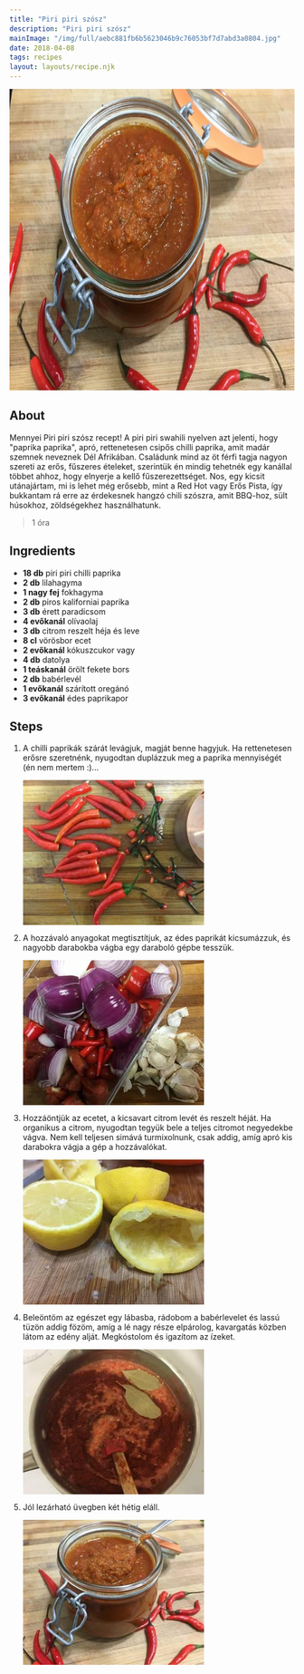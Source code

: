 ```yaml
---
title: "Piri piri szósz"
description: "Piri piri szósz"
mainImage: "/img/full/aebc881fb6b5623046b9c76053bf7d7abd3a0804.jpg"
date: 2018-04-08
tags: recipes
layout: layouts/recipe.njk
---
```

                            
<p align="center"><a href="https://cookpad.com/hu/receptek/4724293-piri-piri-szosz" rel="Recipe source page"><img width="751" height="532" src="/img/full/aebc881fb6b5623046b9c76053bf7d7abd3a0804.jpg"/></a></p>

## About
Mennyei Piri piri szósz recept! A piri piri swahili nyelven azt jelenti, hogy "paprika paprika", apró, rettenetesen csipős chilli paprika, amit madár szemnek neveznek Dél Afrikában. Családunk mind az öt férfi tagja nagyon szereti az erős, fűszeres ételeket, szerintük én mindig tehetnék egy kanállal többet ahhoz, hogy elnyerje a kellő fűszerezettséget. Nos, egy kicsit utánajártam, mi is lehet még erősebb, mint a Red Hot vagy Erős Pista, így bukkantam rá erre az érdekesnek hangzó chili szószra, amit BBQ-hoz, sült húsokhoz, zöldségekhez használhatunk.

> 1 óra 

## Ingredients
* **18 db** piri piri chilli paprika
* **2 db** lilahagyma
* **1 nagy fej** fokhagyma
* **2 db** piros kaliforniai paprika
* **3 db** érett paradicsom
* **4 evőkanál** olívaolaj
* **3 db** citrom reszelt héja és leve
* **8 cl** vörösbor ecet
* **2 evőkanál** kókuszcukor vagy
* **4 db** datolya
* **1 teáskanál** örölt fekete bors
* **2 db** babérlevél
* **1 evőkanál** szárított oregánó
* **3 evőkanál** édes paprikapor

## Steps

1. A chilli paprikák szárát levágjuk, magját benne hagyjuk. Ha rettenetesen erősre szeretnénk, nyugodtan duplázzuk meg a paprika mennyiségét (én nem mertem :)...
 
    <p><img width="320" height="256" align="left" src="/img/full/591ff190ce88d6d4ab7cba8d54918e7f51641095.jpg"/></p><div style="clear: both"/>

2. A hozzávaló anyagokat megtisztítjuk, az édes paprikát kicsumázzuk, és nagyobb darabokba vágba egy daraboló gépbe tesszük.
 
    <p><img width="320" height="256" align="left" src="/img/full/e67c348bcf73d9a76f60a07fa3b052202088ac02.jpg"/></p><div style="clear: both"/>

3. Hozzáöntjük az ecetet, a kicsavart citrom levét és reszelt héját. Ha organikus a citrom, nyugodtan tegyük bele a teljes citromot negyedekbe vágva. Nem kell teljesen simává turmixolnunk, csak addig, amíg apró kis darabokra vágja a gép a hozzávalókat.
 
    <p><img width="320" height="256" align="left" src="/img/full/81e6d45143df00c22823fab447ac16cfab8cec38.jpg"/></p><div style="clear: both"/>

4. Beleöntöm az egészet egy lábasba, rádobom a babérlevelet és lassú tüzön addig fözöm, amíg a lé nagy része elpárolog, kavargatás közben látom az edény alját. Megkóstolom és igazítom az ízeket.
 
    <p><img width="320" height="256" align="left" src="/img/full/5740a781a13fdd23d15bdd0f3eede800a87c51c2.jpg"/></p><div style="clear: both"/>

5. Jól lezárható üvegben két hétig eláll.
 
    <p><img width="320" height="256" align="left" src="/img/full/52c9d236bcd85772c552fa4338ccb7da02879ee4.jpg"/></p><div style="clear: both"/>

